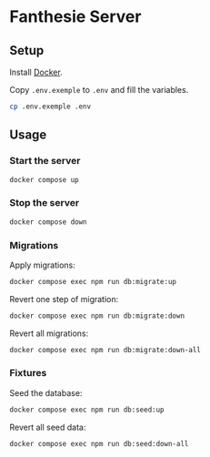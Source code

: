 # Fanthesie Server

## Setup

Install [Docker](https://docs.docker.com/get-docker/).

Copy `.env.exemple` to `.env` and fill the variables.

```bash
cp .env.exemple .env
```

## Usage

### Start the server

```bash
docker compose up
```

### Stop the server

```bash
docker compose down
```

### Migrations

Apply migrations:

```bash
docker compose exec npm run db:migrate:up
```

Revert one step of migration:

```bash
docker compose exec npm run db:migrate:down
```

Revert all migrations:

```bash
docker compose exec npm run db:migrate:down-all
```

### Fixtures

Seed the database:

```bash
docker compose exec npm run db:seed:up
```

Revert all seed data:

```bash
docker compose exec npm run db:seed:down-all
```
